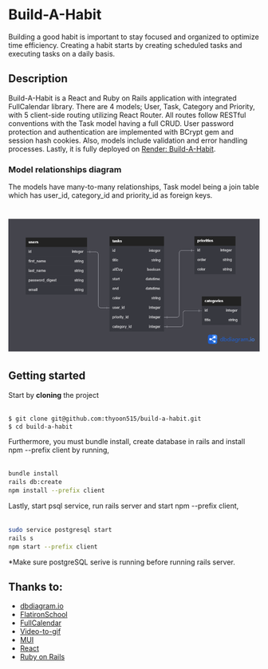 # Build-A-Habit

Building a good habit is important to stay focused and organized to optimize time efficiency. Creating a habit starts by creating scheduled tasks and executing tasks on a daily basis. 

## Description

Build-A-Habit is a React and Ruby on Rails application with integrated FullCalendar library. There are 4 models; User, Task, Category and Priority, with 5 client-side routing utilizing React Router. All routes follow RESTful conventions with the Task model having a full CRUD. User password protection and authentication are implemented with BCrypt gem and session hash cookies. Also, models include validation and error handling processes. Lastly, it is fully deployed on [Render: Build-A-Habit](https://build-a-habit.onrender.com).

### Model relationships diagram

The models have many-to-many relationships, Task model being a join table which has user_id, category_id and priority_id as foreign keys.

# ![](model_relationships_diagram.png)

## Getting started

Start by **cloning** the project

```console

$ git clone git@github.com:thyoon515/build-a-habit.git
$ cd build-a-habit

```

Furthermore, you must bundle install, create database in rails and install npm --prefix client by running,

```sh

bundle install
rails db:create
npm install --prefix client

```
Lastly, start psql service, run rails server and start npm --prefix client,

```sh

sudo service postgresql start
rails s
npm start --prefix client

```
*Make sure postgreSQL serive is running before running rails server.

## Thanks to:

- [dbdiagram.io](https://dbdiagram.io/home)
- [FlatironSchool](https://flatironschool.com/)
- [FullCalendar](https://fullcalendar.io/)
- [Video-to-gif](https://ezgif.com/video-to-gif)
- [MUI](https://mui.com/)
- [React](https://react.dev/)
- [Ruby on Rails](https://rubyonrails.org/)